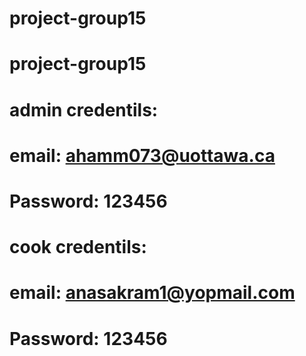 # project-group15
# project-group15

# admin credentils: 
# email: ahamm073@uottawa.ca
# Password: 123456

# cook credentils: 
# email: anasakram1@yopmail.com
# Password: 123456
